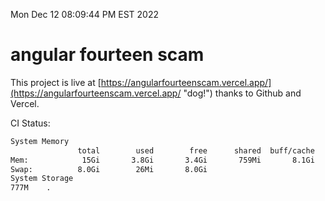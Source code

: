 Mon Dec 12 08:09:44 PM EST 2022

# angular fourteen scam


This project is live at [https://angularfourteenscam.vercel.app/](https://angularfourteenscam.vercel.app/ "dog!") thanks to Github and Vercel.

CI Status: 

```bash
System Memory
               total        used        free      shared  buff/cache   available
Mem:            15Gi       3.8Gi       3.4Gi       759Mi       8.1Gi        10Gi
Swap:          8.0Gi        26Mi       8.0Gi
System Storage
777M	.
```
